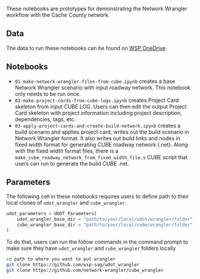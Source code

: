 These notebooks are prototypes for demonstrating the Network Wrangler workflow with the Cache County network.

## Data
The data to run these notebooks can be found on [WSP OneDrive](https://wsponlinenam.sharepoint.com/:f:/r/sites/US-UDOT-Network-Wran/Shared%20Documents/Phase_1/prototype_cache?csf=1&web=1&e=cIVGk6).

## Notebooks

- `01-make-network-wrangler-files-from-cube.ipynb` creates a base Network Wrangler scenario with input roadway network. This notebook only needs to be run once.
- `02-make-project-cards-from-cube-logs.ipynb` creates Project Card skeleton from input CUBE LOG. Users can then edit the output Project Card skeleton with project information including project description, dependencies, tags, etc.
- `03-apply-project-cards-and-create-build-network.ipynb` creates a build scenario and applies project card, writes out the build scenario in Network Wrangler format. It also writes out build links and nodes in fixed width format for generating CUBE roadway network (.net). Along with the fixed width format files, there is a `make_cube_roadway_network_from_fixed_width_file.s` CUBE script that users can run to generate the build CUBE .net.

## Parameters
The following cell in these notebooks requires users to define path to their local clones of `udot_wrangler` and `cube_wrangler`.
```python
udot_parameters = UDOT_Parameters(
    udot_wrangler_base_dir = "path/to/your/local/udot/wrangler/folder",
    cube_wrangler_base_dir = "path/to/your/local/cube/wrangler/folder",
)
```
To do that, users can run the follow commands in the command prompt to make sure they have `udot_wrangler` and `cube_wrangler` folders locally
```bash
cd path to where you want to put wrangler
git clone https://github.com/wsp-sag/udot_wrangler
git clone https://github.com/network-wrangler/cube_wrangler
```